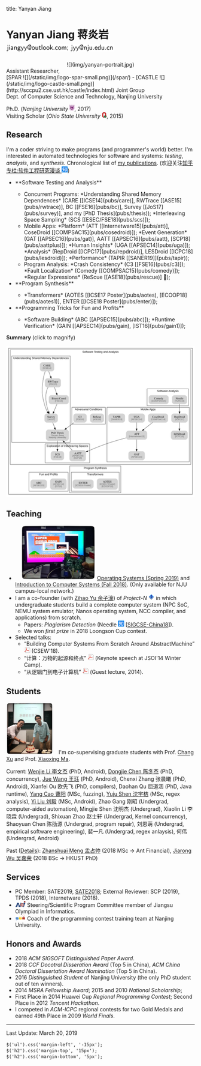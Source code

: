 title: Yanyan Jiang

# Yanyan Jiang 蒋炎岩 ![](img/email.png)

<div class="row gutter" markdown="1">
<div class="col-lg-3 col-md-3 col-sm-4 col-xs-5">
  <center>![](img/yanyan-portrait.jpg)</center>
</div>
Assistant Researcher,<br>[SPAR ![](/static/img/logo-spar-small.png)](/spar/) - [CASTLE ![](/static/img/logo-castle-small.png)](http://sccpu2.cse.ust.hk/castle/index.html) Joint Group<br>Dept. of Computer Science and Technology, Nanjing University

Ph.D. (*Nanjing University* ![](img/nju_logo.png), 2017)<br>Visiting Scholar (*Ohio State University* ![](img/buckeye.png), 2015)

</div>

## Research

I'm a coder striving to make programs (and programmer's world) better. I'm interested in automated technologies for software and systems: *testing*, *analysis*, and *synthesis*. Chronological list of [my publications](pub). (欢迎关注[知乎专栏:软件工程研究漫谈 ![](img/zhihu.png)](https://zhuanlan.zhihu.com/se-research))

<div class="row gutter" markdown="1">
<div class="col-lg-7 col-md-7 col-sm-12">
<ul>
  <li>**Software Testing and Analysis**</li>
  <ul>
    <li>Concurrent Programs: *Understanding Shared Memory Dependences* (CARE [[ICSE14](pubs/care)], RWTrace [[ASE15](pubs/rwtrace)], BC [[FSE16](pubs/bc)], Survey [[JoS17](pubs/survey)], and my [PhD Thesis](pubs/thesis)); *Interleaving Space Sampling* (SCS [[ESEC/FSE18](pubs/scs)]);</li>
    <li>Mobile Apps: *Platform* (ATT [[Internetware15](pubs/att)], CoseDroid [[COMPSAC15](pubs/cosedroid)]); *Event Generation* (GAT [[APSEC16](pubs/gat)], AATT [[APSEC16](pubs/aatt), [SCP18](pubs/aattplus)]); *Human Insights* (UGA [[APSEC14](pubs/uga)]); *Analysis* (RepDroid [[ICPC17](pubs/repdroid)], LESDroid [[ICPC18](pubs/lesdroid)]); *Performance* (TAPIR [[SANER19]](pubs/tapir));</li>
    <li>Program Analysis: *Crash Consistency* (C3 [[FSE16](pubs/c3)]); *Fault Localization* (Comedy [[COMPSAC15](pubs/comedy)]); *Regular Expressions* (ReScue [[ASE18](pubs/rescue)] 🏅);</li>
  </ul>
  <li>**Program Synthesis**</li>
  <ul>
    <li>*Transformers* (AOTES [[ICSE17 Poster](pubs/aotes), [ECOOP18](pubs/aotes1)], ENTER [[ICSE18 Poster](pubs/enter)]);</li>
  </ul>
  <li>**Programming Tricks for Fun and Profits**</li>
  <ul>
    <li>*Software Building* (ABC [[APSEC15](pubs/abc)]); *Runtime Verification* (GAIN [[APSEC14](pubs/gain), [IST16](pubs/gain1)]);</li>
  </ul>
</ul>
</div>

<div class="col-lg-5 col-md-5 col-sm-12" style="vertical-align:middle">

<b>Summary</b> (click to magnify)

<a href="summary"><img src="summary.svg"/></a>

</div>
</div>


## Teaching

* <img class="pull-right" style="margin-left:15px" width="200px" src="img/projectn.jpg"/>  [Operating Systems (Spring 2019)](/~jyywiki) and [Introduction to Computer Systems (Fall 2018)](/~jyywiki). (Only available for NJU campus-local network.)
* I am a co-founder (with [Zihao Yu 余子濠](https://sashimi-yzh.github.io)) of *Project-N* ![](img/logo-n.png) in which undergraduate students build a complete computer system (NPC SoC, NEMU system emulator, Nanos operating system, NCC compiler, and applications) from scratch. 
    * Papers: *Plagiarism Detection* (Needle [![](img/zhihu.png)](http://zhuanlan.zhihu.com/p/40568346) [[SIGCSE-China18](pubs/needle)]).
    * We won *first prize* in 2018 Loongson Cup contest.
* Selected talks:
    * “Building Computer Systems From Scratch Around AbstractMachine” [![](/static/img/icon-pdf.png)](teach/am-talk.pdf) (CSEW'18).
    * “计算：万物的起源和终点” [![](/static/img/icon-pdf.png)](teach/20140121.pdf) (Keynote speech at JSOI'14 Winter Camp).
    * “从逻辑门到电子计算机” [![](/static/img/icon-pdf.png)](teach/20141008.pdf) (Guest lecture, 2014).

## Students

<img class="pull-left" width="125px" style="margin-right: 15px" src="img/yuju-cake.jpg"/>I'm co-supervising graduate students with Prof. [Chang Xu](http://cs.nju.edu.cn/changxu) and Prof. [Xiaoxing Ma](/~xxm).

Current: [Wenjie Li 李文杰](/people/wenjieli) (PhD, Android), [Dongjie Chen 陈冬杰](/~dongjie) (PhD, concurrency), [Jue Wang 王珏](/people/juewang) (PhD, Android), Chenxi Zhang 张晨曦 (PhD, Android), Xianfei Ou 欧先飞 (PhD, compilers), Daohan Qu 屈道涵 (PhD, Java runtime), [Yang Cao 曹阳](/people/yangcao) (MSc, fuzzing), [Yuju Shen 沈宇桔](/~yuju) (MSc, regex analysis), [Yi Liu 刘毅](/people/yiliu) (MSc, Android), Zhao Gang 刚昭 (Undergrad, computer-aided automation), Mingjie Shen 沈明杰 (Undergrad), Xiaolin Li 李晓霖 (Undergrad), Shixuan Zhao 赵士轩 (Undergrad, Kernel concurrency), Shaoyuan Chen 陈劭源 (Undergrad, program repair), 刘恩萌 (Undergrad, empirical software engineering), 裴一凡 (Undergrad, regex anlaysis), 何伟 (Undergrad, Android)

Past ([Details](students)): [Zhanshuai Meng 孟占帅](/people/zhanshuaimeng) (2018 MSc → Ant Financial), [Jiarong Wu 吴嘉荣](http://home.cse.ust.hk/~jwubf/) (2018 BSc → HKUST PhD)

## Services

* PC Member: SATE2019, [SATE2018](http://sei.pku.edu.cn/~xiongyf04/confs/sate18/index_en.html); External Reviewer: SCP (2019), TPDS (2018), Internetware (2018).
* ![](img/noi.png) Steering/Scientific Program Committee member of Jiangsu Olympiad in Informatics.
* ![](img/acmicpc.png) Coach of the programming contest training team at Nanjing University.

## Honors and Awards
* 2018 *ACM SIGSOFT Distinguished Paper Award*.
* 2018 *CCF Docotral Disseration Award* (Top 5 in China), *ACM China Doctoral Dissertation Award Nomination* (Top 5 in China).
* 2016 *Distinguished Student* of Nanjing University (the only PhD student out of ten winners).
* 2014 *MSRA Fellowship Award*; 2015 and 2010 *National Scholarship*;
* First Place in 2014 Huawei Cup *Regional Programming Contest*; Second Place in 2012 *Tencent Hackathon*.
* I competed in *ACM-ICPC* regional contests for two Gold Medals and earned 49th Place in 2009 *World Finals*.

<hr>

Last Update: March 20, 2019

~~~{.customjs}
$('ul').css('margin-left', '-15px');
$('h2').css('margin-top', '15px');
$('h2').css('margin-bottom', '5px');
~~~
